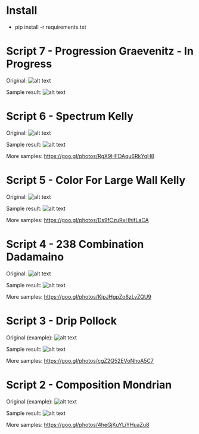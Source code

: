 # Install

* pip install -r requirements.txt

# Script 7 - Progression Graevenitz - <b>In Progress</b>

Original:
![alt text][ref_image_script_7]

[ref_image_script_7]: http://uploads0.wikiart.org/images/gerhard-von-graevenitz/progression-1973.jpg "Progression Gerhard von Graevenitz"

Sample result:
![alt text][sample_image_script_7]

[sample_image_script_7]: https://lh3.googleusercontent.com/lppSbJ5uZQNDl1D-VfUfPCgjx-LpCnSEdlK4NOuGlwQoCy65KnIS_ZqNw8lj6GeCv0vO21dhOvpyuh-Lq2AsVdR-Vjbd9JXnsSsPIcJdMf25dtJFXLZwPXv8EU_WK2If9EXEQiTFANL0gvio_9-whBPVoRSnznIhjndHITatIbRQatRek6IdPyNMm19cS_Jms-slqFe8a9boWckjrEHgl6vYNKfG7maujpueiZSx9JnpHBgb0It92q-nBnZUBlVBfljHCcck-Dcm19IisXDkA4_UmpGKgPOpBjFcixEOMpycfW6pgRu8ttIfSg5O2OSdWYgdY_OsZzmOAf_j1ndiZwUatw_Blv1Hb4IdFEx4As1443PbA8UcPnTNgbAiOv0WVOHKytJme9EIUhRpiUJx9FYjVhnAiq0weFGp_U6COxmCg5DrOTagKytP6JEXdBboizPSac6Jfdyz3HSlHVfO3yFWZ6nSamstjRx4fingIdM5UpwkggMIJ7VO1BXEDitN3PDJeOFfho3UsXj3CNF2Jwb6v1FXbYfw0S0OSWuEy7G9tcM7W6WL8rjpFnpWB0_thISc0m-ozwtlq_IRT-lbYmu5pQnEvyI=s640-no "Sample script 7"

# Script 6 - Spectrum Kelly

Original:
![alt text][ref_image_script_6]

[ref_image_script_6]: http://images.tate.org.uk/sites/default/files/images/ellsworth-kelly-spectrum_0.jpg "Ellsworth Kelly Spectrum"

Sample result:
![alt text][sample_image_script_6]

[sample_image_script_6]: https://lh3.googleusercontent.com/AvpxQfJRtsD5CMKFVeySq94sG43DkNie8-m0fg4KV5EL1C6f2vbXNmdRB9Gg9TlMbuZ4qjUkr5ZRVhGcK6g2QA7sD4IyXurvkLhMV4vI0iICpBWR9rVDb5B3ucqodBOt4IXpolJY20JiZZXCMpdXShHhlzxTSILn2NhpiGOhoIdSPab-6zFIoXaIW42Fo39ghJjG-zaZ4kOEwS_huWCT20gSXIWEn2cOtC5_I8VlzOIrNojQQ9KgppZNPYWAefLC7evP1mUHGnQCDQrKp15VNYjjlDzEMLt2GDiWvs0EBqN5cGqyNO2n2sxZWHXwgDadp3lcChElB5YYdwb8N8JHnZtmnxLQR9SYcmtkQ9GBIRmPHN39n3rwbbX7Q5ymmZooDadc03gVLo3dF0lv42WVDlGSj-K7xI_ASgtwmMb-AQzd8UygqJVFoHNB4X7O6LwaQvjGiOaTJtuc8ZsI_NFT49iL2sqr5noyltnWeVWxOCr0ZEaQZhkg6YDdUzvMbvMwqsjbryptjJhSvU4dL9ZidSPAxIM33OfhZHoWDFV7S9JmnPURa7RKf1hOkPlpt4dN74EBkyHvHQ33AtKwlt-KXfTg9IjQNDw=s500-no "Sample script 6"

More samples: https://goo.gl/photos/RgX9HFDAqu6RkYqH8

# Script 5 - Color For Large Wall Kelly

Original:
![alt text][ref_image_script_5]

[ref_image_script_5]: http://images.tate.org.uk/sites/default/files/images/ellsworth_kelly_colors_for_a_large_wall.jpg "Ellsworth Kelly Colors for a Large Wall"

Sample result:
![alt text][sample_image_script_5]

[sample_image_script_5]: https://lh3.googleusercontent.com/a8C_w9QMgvuZDYPZPWsVBGUzRBU6w1Rl5hVqDqX9EaiqpyX8k13KP_QMSheIIFQnxA8YY-gWhwj3OZcMwOMqcz9NztHM04CcYca-lwu1DaagCQjrPCyQc82skRtci_bCFbOJz_kFqKVr_LrpXpfRsoePufrAPHo1FQ2TleYwKcbKpLVdc2RJqXauECmo-vJsoxyvH5YciNHRFbUe5NPcwec2EiT1UDJLgN2qsb7lJCgtrksMhJzG3Gg6TQieAeVUlQegNRQJD3y_8KQPuBdls0IDGq4OyDRR_wn7JQtmvlKcIt8GjfsPELdmea9lsYvVEaGKFrwMh0YE2tzhnUojoh0NkfD-JOvmgOibLnA59-OaTalsE8GrBO8KC1FC9wsbgGen_EiuxPZO4Ep0xqojG22ZbyT9DZsLIipB7K_VxeTABneeVj-valxdMLveLTpwTOypN7UC2Xc0CDwKpKQDipWsGKxU9gIY_Tv4j4FJXi0YdDyFfwfiBndEYUsJ96xS5lv9Pbzc3bf3SsFr2CMJUy2gz-prawEcU5ThnRaClUihaT6CN855Fow0F-Mmx6gwljjkK5zaUVOpAT8P9_kfVA4UsvAg-Gk=s494-no "Sample script 5"

More samples: https://goo.gl/photos/Ds9fCzuRxHhjfLaCA

# Script 4 - 238 Combination Dadamaino

Original:
![alt text][ref_image_script_4]

[ref_image_script_4]: http://uploads3.wikiart.org/images/dadamaino/238-combinazioni-cromatiche-con-16-colori-moltiplicati-fra-loro-1969.jpg "238 Combination Dadamaino"

Sample result:
![alt text][sample_image_script_4]

[sample_image_script_4]: https://lh3.googleusercontent.com/YlHBMA-bCk1A6KrLM-C4nWTMmgI2gi7V3qAD9J703nbgfEcSU6mUvoHsg6FYbImqUJjaXwo5-uV0Y3v6X2mTcWq0_m5ZNlbJ-L0JgR7aQD7oCerDrbuCHWnpVl6fHIy-pHEPI5wUNubCcvJ_Ozjs9EhhiFJJGjNEKsatCEnq34pRGWMiJlXlSCqO4_LAqD7vuGD6cpPPet97TXvvwsJp_4VayshhreYVGC6f0jzkv4D5v1agmTf6wYjrj2vl6_1npaDPp7QTNb40SX4HGXYfGZdVz6jKi4dNPBN3eG4vzHh43Q4YR2iD9Emq4Y683LCPwjZzx0Wx8bPvHNpuC__OQ6GfxWh69Ts06N5X6pmwYLM51EhdY8VS8c-8Xff2YDOkA_A_VaXmObkn-1jNaPne7XxwFAo54ukRDPZcZz4yczz1v4Rmld5uBA720aNdq7_h4imikjXhOU2buWys640y0In3YK-OGTuBnIzmU4TVCBFzeHTsEiimfmSJxEJTwKxqIuNP1BlCjUZqoHOf9lMJOf6Uj93u8edrJpSxMh-K65r0igWURNAMstLKyAreNGPul6PcLE0SJ0mZoBtb_S_RybpWQT9MGxA=s500-no "Sample script 4"

More samples: https://goo.gl/photos/KipJHgpZo6zLvZQU9

# Script 3 - Drip Pollock

Original (example):
![alt text][ref_image_script_3]

[ref_image_script_3]: http://www.swarez.co.uk/wp-content/uploads/2011/02/drip-art-painting-octavarium-1.jpg "Drip Pollock"

Sample result:
![alt text][sample_image_script_3]

[sample_image_script_3]: https://lh3.googleusercontent.com/i4IqnXXzWAYrvQujYHhifeRCtZMo_tR8XAvQGuMl2yIivQu510FDHGJ6AlqOlE8K-IwdrzZIbbconzEXJDTrPp3pe7DVPXAhGFQO-My4sC7SPcqvs1mJhnOk--EFEs5ODPoB6GjWoRDL2aomAcLFtU3dsROhb_cEAcDbKpfl1_3N4GwiE4qIxJRCnO_GnUFINu_nKTQvkA2Q5SoPqfwkYv6k8rJ677SNXklHsgDaayUB_RPgwDsHQ8ZcswHJguEFB9Wj_PZiv4ZRyzKrz5SpBFNM16QZQE1U1LERlTqHAWVeMFOb9u76WnWNl1foV30a3Qsuy6V-osE3mNbCGUbzDJ6SEI3IMCgrYD9dzVRTRO4qtxfi7moq2nJ8sPlprPwMREk46nHOjrx52uP_jbwb-bjOelhAnhYgld1jTt021qozB9CI78htOe6mtKs_5DzXGcDAEy7yCuFdXoDokx5ytqqeMalkS2HhT4LTlj9iACxnm8Jmreh8Im2grhQr-VfmYacfjMsZEIwIcLtLuqZz_cfFMuUkjUZM7mebqS0UAN1uGre2TcnNu_4bsn3sxLn2cWr94AgY_F6T0FE3o-w6hwEMtY9nVPw=s500-no "Sample script 3"

More samples: https://goo.gl/photos/cgZ2Q52EVoNhoA5C7

# Script 2 - Composition Mondrian

Original (example):
![alt text][ref_image_script_2]

[ref_image_script_2]: https://s-media-cache-ak0.pinimg.com/736x/c2/f9/a0/c2f9a0d7c015d23aefc5bfc3c833377e.jpg "Composition Mondrian"

Sample result:
![alt text][sample_image_script_2]

[sample_image_script_2]: https://lh3.googleusercontent.com/Fo-YLr1as94aSOKvU_pqBDhel9ENNZDlaRbqX_oNt8J4bf53N52gJVzieYvtwLDDDu1gPqjVckYqPmfznsPoYjmvrWIoEquY0GGbyXLnxRAXZQy-4R3Jd7X5Ux6QPS6WZzo0fsKyTgzH-0sxZU1rNrWZD3FpBHLUol5BbHMqU3gl5bhh-5ONO8SnfoLe8-AHY2ZJ0V6IBPTLU7vzaqEBzVEZfCAGQdAmjTWwz-FPSHOfa4Q9b5RW4Kll6le9WvkQlVJdX1CRi5MEtPpt7MLRgaZjR-pXoDGtwqoj6tx_y7FoAk8-r1bCfxLoqaqcQjZCgn7bGGcHYPA_A2S2Y9VQpLxSmKpp58LiCU3p7a6bJsLdhDBSr2KTou-Y_bssheZF0cnZugAoyvnqRLmGV7TLkWpD3czIoOkKiqsCifodzIfKH5eKBC22hd_M-eim0rgZa2LHii7yx9yvYtLQvCjQ1CHIJcE0GJ6Pn9l87AP-sQdexWGokxvEBQ0AFYxWYu9E0PW1hUukJ1YKeMpN4UgY7nHTThyLejZNwsemC_in_mm2dyqiGKbu9HrQLa6QcPCnPNp7ypmqBz1jh3vw6voOBHWbv1JDesU=s500-no "Sample script 2"

More samples: https://goo.gl/photos/4heGjKuYLiYHuaZu8
